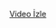 [Video İzle](https://drive.google.com/file/d/1KfCSF2_4-uhaAYJLcje2OzckTdxA2AL2/view?usp=drive_link)

